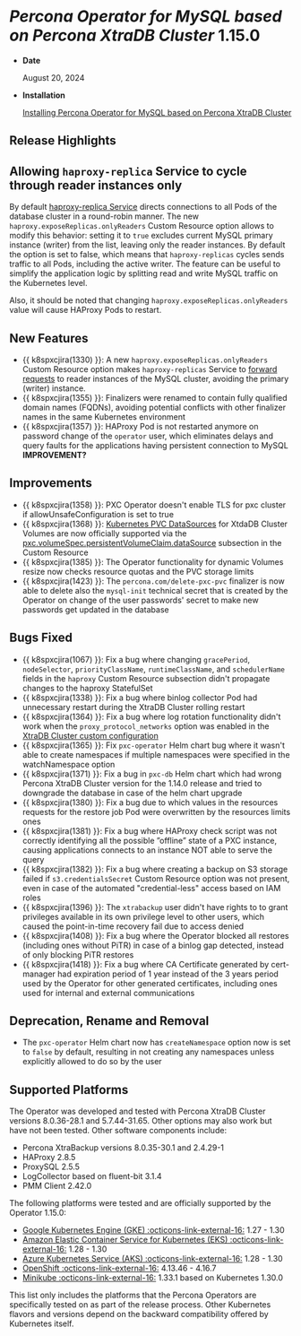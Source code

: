 # *Percona Operator for MySQL based on Percona XtraDB Cluster* 1.15.0

* **Date**

   August 20, 2024

* **Installation**

   [Installing Percona Operator for MySQL based on Percona XtraDB Cluster](../System-Requirements.md#installation-guidelines)

## Release Highlights

## Allowing `haproxy-replica` Service to cycle through reader instances only

By default [haproxy-replica Service](../expose.md#__tabbed_1_1) directs connections to all Pods of the database cluster in a round-robin manner. The new `haproxy.exposeReplicas.onlyReaders` Custom Resource option allows to modify this behavior: setting it to `true` excludes current MySQL primary instance (writer) from the list, leaving only the reader instances. By default the option is set to false, which means that `haproxy-replicas` cycles sends traffic to all Pods, including the active writer. The feature can be useful to simplify the application logic by splitting read and write MySQL traffic on the Kubernetes level.

Also, it should be noted that changing `haproxy.exposeReplicas.onlyReaders` value will cause HAProxy Pods to restart.

## New Features 

* {{ k8spxcjira(1330) }}: A new `haproxy.exposeReplicas.onlyReaders` Custom Resource option makes `haproxy-replicas` Service to [forward requests](../expose.md#__tabbed_1_1) to reader instances of the MySQL cluster, avoiding the primary (writer) instance.
* {{ k8spxcjira(1355) }}: Finalizers were renamed to contain fully qualified domain names (FQDNs), avoiding potential conflicts with other finalizer names in the same Kubernetes environment
* {{ k8spxcjira(1357) }}: HAProxy Pod is not restarted anymore on password change of the `operator` user, which eliminates delays and query faults for the applications having persistent connection to MySQL **IMPROVEMENT?**

## Improvements

* {{ k8spxcjira(1358) }}: PXC Operator doesn't enable TLS for pxc cluster if allowUnsafeConfiguration is set to true
* {{ k8spxcjira(1368) }}: [Kubernetes PVC DataSources](https://kubernetes-csi.github.io/docs/volume-datasources.html) for XtdaDB Cluster Volumes are now officially supported via the [pxc.volumeSpec.persistentVolumeClaim.dataSource](../opeartor.md#pxcvolumespecpersistentvolumeclaimdataSourcename) subsection in the Custom Resource
* {{ k8spxcjira(1385) }}: The Operator functionality for dynamic Volumes resize now checks resource quotas and the PVC storage limits
* {{ k8spxcjira(1423) }}: The `percona.com/delete-pxc-pvc` finalizer is now able to delete also the `mysql-init` technical secret that is created by the Operator on change of the user passwords' secret to make new passwords get updated in the database

## Bugs Fixed

* {{ k8spxcjira(1067) }}: Fix a bug where changing `gracePeriod`, `nodeSelector`, `priorityClassName`, `runtimeClassName`, and `schedulerName` fields in the `haproxy` Custom Resource subsection didn't propagate changes to the haproxy StatefulSet
* {{ k8spxcjira(1338) }}: Fix a bug where binlog collector Pod had unnecessary restart during the XtraDB Cluster rolling restart
* {{ k8spxcjira(1364) }}: Fix a bug where log rotation functionality didn't work when the `proxy_protocol_networks` option was enabled in the [XtraDB Cluster custom configuration](../operator.md#pxcconfiguration)
* {{ k8spxcjira(1365) }}: Fix `pxc-operator` Helm chart bug where it wasn't able to create namespaces if multiple namespaces were specified in the watchNamespace option
* {{ k8spxcjira(1371) }}: Fix a bug in `pxc-db` Helm chart which had wrong Percona XtraDB Cluster version for the 1.14.0 release and tried to downgrade the database in case of the helm chart upgrade
* {{ k8spxcjira(1380) }}: Fix a bug due to which values in the resources requests for the restore job Pod were overwritten by the resources limits ones
* {{ k8spxcjira(1381) }}: Fix a bug where HAProxy check script was not correctly identifying all the possible ”offline” state of a PXC instance, causing applications connects to an instance NOT able to serve the query
* {{ k8spxcjira(1382) }}: Fix a bug where creating a backup on S3 storage failed if `s3.credentialsSecret` Custom Resource option was not present, even in case of the automated "credential-less" access based on IAM roles
* {{ k8spxcjira(1396) }}: The `xtrabackup` user didn't have rights to to grant privileges available in its own privilege level to other users, which caused the point-in-time recovery fail due to access denied
* {{ k8spxcjira(1408) }}: Fix a bug where the Operator blocked all restores (including ones without PiTR) in case of a binlog gap detected, instead of only blocking PiTR restores
* {{ k8spxcjira(1418) }}: Fix a bug where CA Certificate generated by cert-manager had expiration period of 1 year instead of the 3 years period used by the Operator for other generated certificates, including ones used for internal and external communications

## Deprecation, Rename and Removal

* The `pxc-operator` Helm chart now has `createNamespace` option now is set to `false` by default, resulting in not creating any namespaces unless explicitly allowed to do so by the user

## Supported Platforms

The Operator was developed and tested with Percona XtraDB Cluster versions 8.0.36-28.1 and 5.7.44-31.65. Other options may also work but have not been tested. Other software components include:

* Percona XtraBackup versions 8.0.35-30.1 and 2.4.29-1
* HAProxy 2.8.5
* ProxySQL 2.5.5
* LogCollector based on fluent-bit 3.1.4
* PMM Client 2.42.0

The following platforms were tested and are officially supported by the Operator
1.15.0:

* [Google Kubernetes Engine (GKE) :octicons-link-external-16:](https://cloud.google.com/kubernetes-engine) 1.27 - 1.30
* [Amazon Elastic Container Service for Kubernetes (EKS) :octicons-link-external-16:](https://aws.amazon.com) 1.28 - 1.30
* [Azure Kubernetes Service (AKS) :octicons-link-external-16:](https://azure.microsoft.com/en-us/services/kubernetes-service/) 1.28 - 1.30
* [OpenShift :octicons-link-external-16:](https://www.redhat.com/en/technologies/cloud-computing/openshift) 4.13.46 - 4.16.7
* [Minikube :octicons-link-external-16:](https://minikube.sigs.k8s.io/docs/) 1.33.1 based on Kubernetes 1.30.0

This list only includes the platforms that the Percona Operators are specifically tested on as part of the release process. Other Kubernetes flavors and versions depend on the backward compatibility offered by Kubernetes itself.
